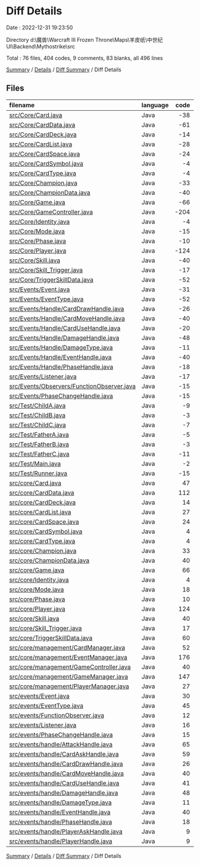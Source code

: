 # Diff Details

Date : 2022-12-31 19:23:50

Directory d:\\魔兽\\Warcraft III Frozen Throne\\Maps\\羊皮纸\\中世纪UI\\Backend\\Mythostrike\\src

Total : 76 files,  404 codes, 9 comments, 83 blanks, all 496 lines

[Summary](results.md) / [Details](details.md) / [Diff Summary](diff.md) / Diff Details

## Files
| filename | language | code | comment | blank | total |
| :--- | :--- | ---: | ---: | ---: | ---: |
| [src/Core/Card.java](/src/Core/Card.java) | Java | -38 | 0 | -10 | -48 |
| [src/Core/CardData.java](/src/Core/CardData.java) | Java | -61 | -4 | -19 | -84 |
| [src/Core/CardDeck.java](/src/Core/CardDeck.java) | Java | -14 | 0 | -5 | -19 |
| [src/Core/CardList.java](/src/Core/CardList.java) | Java | -28 | 0 | -5 | -33 |
| [src/Core/CardSpace.java](/src/Core/CardSpace.java) | Java | -24 | 0 | -5 | -29 |
| [src/Core/CardSymbol.java](/src/Core/CardSymbol.java) | Java | -4 | 0 | -2 | -6 |
| [src/Core/CardType.java](/src/Core/CardType.java) | Java | -4 | 0 | -2 | -6 |
| [src/Core/Champion.java](/src/Core/Champion.java) | Java | -33 | 0 | -11 | -44 |
| [src/Core/ChampionData.java](/src/Core/ChampionData.java) | Java | -40 | 0 | -14 | -54 |
| [src/Core/Game.java](/src/Core/Game.java) | Java | -66 | -6 | -19 | -91 |
| [src/Core/GameController.java](/src/Core/GameController.java) | Java | -204 | -53 | -51 | -308 |
| [src/Core/Identity.java](/src/Core/Identity.java) | Java | -4 | 0 | -2 | -6 |
| [src/Core/Mode.java](/src/Core/Mode.java) | Java | -15 | 0 | -7 | -22 |
| [src/Core/Phase.java](/src/Core/Phase.java) | Java | -10 | 0 | -3 | -13 |
| [src/Core/Player.java](/src/Core/Player.java) | Java | -124 | 0 | -30 | -154 |
| [src/Core/Skill.java](/src/Core/Skill.java) | Java | -40 | 0 | -18 | -58 |
| [src/Core/Skill_Trigger.java](/src/Core/Skill_Trigger.java) | Java | -17 | 0 | -7 | -24 |
| [src/Core/TriggerSkillData.java](/src/Core/TriggerSkillData.java) | Java | -52 | -1 | -12 | -65 |
| [src/Events/Event.java](/src/Events/Event.java) | Java | -31 | 0 | -10 | -41 |
| [src/Events/EventType.java](/src/Events/EventType.java) | Java | -52 | -3 | -18 | -73 |
| [src/Events/Handle/CardDrawHandle.java](/src/Events/Handle/CardDrawHandle.java) | Java | -26 | 0 | -9 | -35 |
| [src/Events/Handle/CardMoveHandle.java](/src/Events/Handle/CardMoveHandle.java) | Java | -40 | 0 | -11 | -51 |
| [src/Events/Handle/CardUseHandle.java](/src/Events/Handle/CardUseHandle.java) | Java | -20 | 0 | -7 | -27 |
| [src/Events/Handle/DamageHandle.java](/src/Events/Handle/DamageHandle.java) | Java | -48 | 0 | -15 | -63 |
| [src/Events/Handle/DamageType.java](/src/Events/Handle/DamageType.java) | Java | -11 | 0 | -5 | -16 |
| [src/Events/Handle/EventHandle.java](/src/Events/Handle/EventHandle.java) | Java | -40 | 0 | -17 | -57 |
| [src/Events/Handle/PhaseHandle.java](/src/Events/Handle/PhaseHandle.java) | Java | -18 | 0 | -6 | -24 |
| [src/Events/Listener.java](/src/Events/Listener.java) | Java | -17 | 0 | -12 | -29 |
| [src/Events/Observers/FunctionObserver.java](/src/Events/Observers/FunctionObserver.java) | Java | -15 | 0 | -9 | -24 |
| [src/Events/PhaseChangeHandle.java](/src/Events/PhaseChangeHandle.java) | Java | -15 | 0 | -4 | -19 |
| [src/Test/ChildA.java](/src/Test/ChildA.java) | Java | -9 | 0 | -3 | -12 |
| [src/Test/ChildB.java](/src/Test/ChildB.java) | Java | -3 | 0 | -2 | -5 |
| [src/Test/ChildC.java](/src/Test/ChildC.java) | Java | -7 | 0 | -4 | -11 |
| [src/Test/FatherA.java](/src/Test/FatherA.java) | Java | -5 | 0 | -3 | -8 |
| [src/Test/FatherB.java](/src/Test/FatherB.java) | Java | -3 | 0 | -2 | -5 |
| [src/Test/FatherC.java](/src/Test/FatherC.java) | Java | -11 | 0 | -4 | -15 |
| [src/Test/Main.java](/src/Test/Main.java) | Java | -2 | 0 | 2 | 0 |
| [src/Test/Runner.java](/src/Test/Runner.java) | Java | -15 | -4 | -4 | -23 |
| [src/core/Card.java](/src/core/Card.java) | Java | 47 | 0 | 13 | 60 |
| [src/core/CardData.java](/src/core/CardData.java) | Java | 112 | 5 | 16 | 133 |
| [src/core/CardDeck.java](/src/core/CardDeck.java) | Java | 14 | 0 | 5 | 19 |
| [src/core/CardList.java](/src/core/CardList.java) | Java | 27 | 0 | 5 | 32 |
| [src/core/CardSpace.java](/src/core/CardSpace.java) | Java | 24 | 0 | 5 | 29 |
| [src/core/CardSymbol.java](/src/core/CardSymbol.java) | Java | 4 | 0 | 2 | 6 |
| [src/core/CardType.java](/src/core/CardType.java) | Java | 4 | 0 | 2 | 6 |
| [src/core/Champion.java](/src/core/Champion.java) | Java | 33 | 0 | 11 | 44 |
| [src/core/ChampionData.java](/src/core/ChampionData.java) | Java | 40 | 0 | 14 | 54 |
| [src/core/Game.java](/src/core/Game.java) | Java | 66 | 6 | 21 | 93 |
| [src/core/Identity.java](/src/core/Identity.java) | Java | 4 | 0 | 2 | 6 |
| [src/core/Mode.java](/src/core/Mode.java) | Java | 18 | 0 | 8 | 26 |
| [src/core/Phase.java](/src/core/Phase.java) | Java | 10 | 0 | 3 | 13 |
| [src/core/Player.java](/src/core/Player.java) | Java | 124 | 0 | 30 | 154 |
| [src/core/Skill.java](/src/core/Skill.java) | Java | 40 | 0 | 18 | 58 |
| [src/core/Skill_Trigger.java](/src/core/Skill_Trigger.java) | Java | 17 | 0 | 7 | 24 |
| [src/core/TriggerSkillData.java](/src/core/TriggerSkillData.java) | Java | 60 | 1 | 13 | 74 |
| [src/core/management/CardManager.java](/src/core/management/CardManager.java) | Java | 52 | 6 | 9 | 67 |
| [src/core/management/EventManager.java](/src/core/management/EventManager.java) | Java | 176 | 0 | 41 | 217 |
| [src/core/management/GameController.java](/src/core/management/GameController.java) | Java | 40 | 0 | 6 | 46 |
| [src/core/management/GameManager.java](/src/core/management/GameManager.java) | Java | 147 | 43 | 38 | 228 |
| [src/core/management/PlayerManager.java](/src/core/management/PlayerManager.java) | Java | 27 | 3 | 9 | 39 |
| [src/events/Event.java](/src/events/Event.java) | Java | 30 | 0 | 9 | 39 |
| [src/events/EventType.java](/src/events/EventType.java) | Java | 45 | 14 | 20 | 79 |
| [src/events/FunctionObserver.java](/src/events/FunctionObserver.java) | Java | 12 | 0 | 8 | 20 |
| [src/events/Listener.java](/src/events/Listener.java) | Java | 16 | 0 | 11 | 27 |
| [src/events/PhaseChangeHandle.java](/src/events/PhaseChangeHandle.java) | Java | 15 | 0 | 4 | 19 |
| [src/events/handle/AttackHandle.java](/src/events/handle/AttackHandle.java) | Java | 65 | 0 | 19 | 84 |
| [src/events/handle/CardAskHandle.java](/src/events/handle/CardAskHandle.java) | Java | 59 | 2 | 16 | 77 |
| [src/events/handle/CardDrawHandle.java](/src/events/handle/CardDrawHandle.java) | Java | 26 | 0 | 9 | 35 |
| [src/events/handle/CardMoveHandle.java](/src/events/handle/CardMoveHandle.java) | Java | 40 | 0 | 11 | 51 |
| [src/events/handle/CardUseHandle.java](/src/events/handle/CardUseHandle.java) | Java | 41 | 0 | 13 | 54 |
| [src/events/handle/DamageHandle.java](/src/events/handle/DamageHandle.java) | Java | 48 | 0 | 15 | 63 |
| [src/events/handle/DamageType.java](/src/events/handle/DamageType.java) | Java | 11 | 0 | 5 | 16 |
| [src/events/handle/EventHandle.java](/src/events/handle/EventHandle.java) | Java | 40 | 0 | 17 | 57 |
| [src/events/handle/PhaseHandle.java](/src/events/handle/PhaseHandle.java) | Java | 18 | 0 | 6 | 24 |
| [src/events/handle/PlayerAskHandle.java](/src/events/handle/PlayerAskHandle.java) | Java | 9 | 0 | 3 | 12 |
| [src/events/handle/PlayerHandle.java](/src/events/handle/PlayerHandle.java) | Java | 9 | 0 | 4 | 13 |

[Summary](results.md) / [Details](details.md) / [Diff Summary](diff.md) / Diff Details